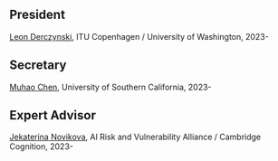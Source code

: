 ## President

[Leon Derczynski](https://www.derczynski.com/), ITU Copenhagen / University of Washington, 2023-

## Secretary

[Muhao Chen](https://muhaochen.github.io/), University of Southern California,  2023-

## Expert Advisor

[Jekaterina Novikova](https://jeknov.github.io/), AI Risk and Vulnerability Alliance / Cambridge Cognition,  2023-